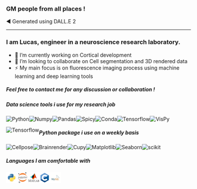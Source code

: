 ### GM people from all places ! 

:arrow_backward: Generated using DALL.E 2

--------------

### I am Lucas, engineer in a neuroscience research laboratory.

- 🔭 I’m currently working on Cortical development 
- 👯 I’m looking to collaborate on Cell segmentation and 3D rendered data
- ⚡ My main focus is on fluorescence imaging process using machine learning and deep learning tools

##### Feel free to contact me for any discussion or collaboration !

##### Data science tools i use for my research job

<img align="left" alt="Python" height="30px" src="https://raw.githubusercontent.com/gilbarbara/logos/master/logos/python.svg" />
<img align="left" alt="Numpy" height="30px" src="https://upload.wikimedia.org/wikipedia/commons/3/31/NumPy_logo_2020.svg" />
<img align="left" alt="Pandas" height="30px" src="https://upload.wikimedia.org/wikipedia/commons/e/ed/Pandas_logo.svg" />
<img align="left" alt="Spicy" height="30" src="https://scipy.org/images/logo.svg" />
<img align="left" alt="Conda" height="30" src="https://external-content.duckduckgo.com/iu/?u=https%3A%2F%2Ftse1.mm.bing.net%2Fth%3Fid%3DOIP.TH29CBiHeScGDph4UhmVfAHaHx%26pid%3DApi&f=1&ipt=f8d168a505614fc9d26311319c6026d2f9967149d24742ce2fdf199f880776d0&ipo=images" />
<img align="left" alt="Tensorflow" height="30px" src="https://raw.githubusercontent.com/gilbarbara/logos/master/logos/tensorflow.svg" />
<img align="left" alt="VisPy" height="30" src="https://vispy.org/_static/vispy-teaser-short.png" />
<img align="left" alt="Tensorflow" height="30px" src="https://github.com/pytorch/pytorch/blob/master/docs/source/_static/img/pytorch-logo-dark.png" />

<br />

##### Python package i use on a weekly basis

<img align="left" alt="Cellpose" height="30" src="https://raw.githubusercontent.com/kevinjohncutler/cellpose/master/cellpose/logo/logo.png?raw=True" />
<img align="left" alt="Brainrender" height="30" src="https://github.com/LSeu-994/brainrender/blob/master/imgs/three_atlases.png" />
<img align="left" alt="Cupy" height="30" src="https://raw.githubusercontent.com/cupy/cupy/master/docs/image/cupy_logo_1000px.png" />
<img align="left" alt="Matplotlib" height="30" src="https://camo.githubusercontent.com/109927a15915074d15313889468aa9aa688de3b9e38cc4359a01f665d351114e/68747470733a2f2f6d6174706c6f746c69622e6f72672f5f7374617469632f6c6f676f322e737667" />
<img align="left" alt="Seaborn" height="30" src="https://raw.githubusercontent.com/mwaskom/seaborn/master/doc/_static/logo-wide-lightbg.svg" />
<img align="left" alt="scikit" height="30" src="https://scikit-image.org/_static/img/logo.png" />
<br />

##### Languages I am comfortable with
<img align="left" alt="Python" height="30" src="https://raw.githubusercontent.com/github/explore/80688e429a7d4ef2fca1e82350fe8e3517d3494d/topics/python/python.png" />
<img align="left" alt="Jupyter" height="30" src="https://raw.githubusercontent.com/github/explore/a4691f04ff219c1c2aa02fc61fda41aa43f1459a/topics/jupyter-notebook/jupyter-notebook.png" />
<img align="left" alt="Matlab" height="30" src="https://raw.githubusercontent.com/github/explore/80688e429a7d4ef2fca1e82350fe8e3517d3494d/topics/matlab/matlab.png" />
<img align="left" alt="C" height="30" src="https://raw.githubusercontent.com/github/explore/f3e22f0dca2be955676bc70d6214b95b13354ee8/topics/c/c.png" />
<img align="left" alt="MySQL" height="30" src="https://raw.githubusercontent.com/github/explore/80688e429a7d4ef2fca1e82350fe8e3517d3494d/topics/mysql/mysql.png" />
<br />







